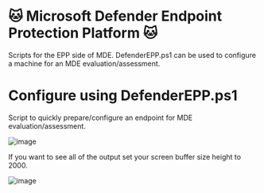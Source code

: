 # :cat: Microsoft Defender Endpoint Protection Platform :cat:
Scripts for the EPP side of MDE.  DefenderEPP.ps1 can be used to configure a machine for an MDE evaluation/assessment.

# Configure using DefenderEPP.ps1
Script to quickly prepare/configure an endpoint for MDE evaluation/assessment. 

![image](https://github.com/JesseEsquivel/MDATP/assets/33558203/c1848da6-b532-46ee-8bd0-cbcb0ec8bc57)

If you want to see all of the output set your screen buffer size height to 2000.

![image](https://github.com/JesseEsquivel/MDATP/assets/33558203/bf2cc1a9-244f-4cbb-a1b7-6c5b2c9d2e8a)

